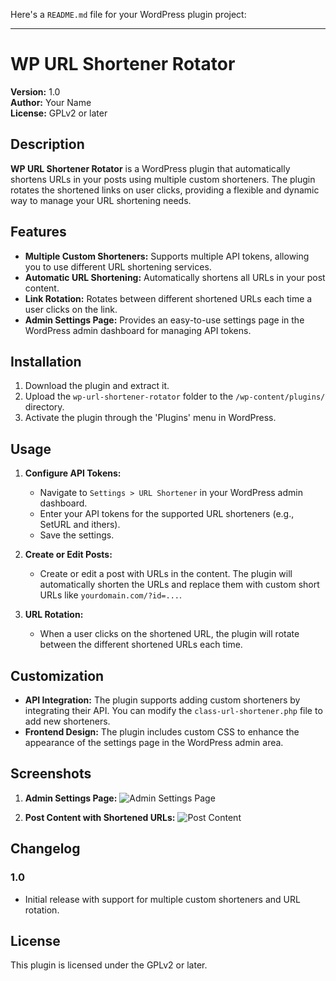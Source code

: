Here's a `README.md` file for your WordPress plugin project:

---

# WP URL Shortener Rotator

**Version:** 1.0  
**Author:** Your Name  
**License:** GPLv2 or later

## Description

**WP URL Shortener Rotator** is a WordPress plugin that automatically shortens URLs in your posts using multiple custom shorteners. The plugin rotates the shortened links on user clicks, providing a flexible and dynamic way to manage your URL shortening needs.

## Features

- **Multiple Custom Shorteners:** Supports multiple API tokens, allowing you to use different URL shortening services.
- **Automatic URL Shortening:** Automatically shortens all URLs in your post content.
- **Link Rotation:** Rotates between different shortened URLs each time a user clicks on the link.
- **Admin Settings Page:** Provides an easy-to-use settings page in the WordPress admin dashboard for managing API tokens.

## Installation

1. Download the plugin and extract it.
2. Upload the `wp-url-shortener-rotator` folder to the `/wp-content/plugins/` directory.
3. Activate the plugin through the 'Plugins' menu in WordPress.

## Usage

1. **Configure API Tokens:**
   - Navigate to `Settings > URL Shortener` in your WordPress admin dashboard.
   - Enter your API tokens for the supported URL shorteners (e.g., SetURL and ithers).
   - Save the settings.

2. **Create or Edit Posts:**
   - Create or edit a post with URLs in the content. The plugin will automatically shorten the URLs and replace them with custom short URLs like `yourdomain.com/?id=...`.

3. **URL Rotation:**
   - When a user clicks on the shortened URL, the plugin will rotate between the different shortened URLs each time.

## Customization

- **API Integration:** The plugin supports adding custom shorteners by integrating their API. You can modify the `class-url-shortener.php` file to add new shorteners.
- **Frontend Design:** The plugin includes custom CSS to enhance the appearance of the settings page in the WordPress admin area.

## Screenshots

1. **Admin Settings Page:**
   ![Admin Settings Page](https://telegra.ph/file/5c90002788a4727cf0b2d.png)

2. **Post Content with Shortened URLs:**
   ![Post Content](https://telegra.ph/file/73781ed373a9678466cc6.png)

## Changelog

### 1.0
- Initial release with support for multiple custom shorteners and URL rotation.

## License

This plugin is licensed under the GPLv2 or later.
